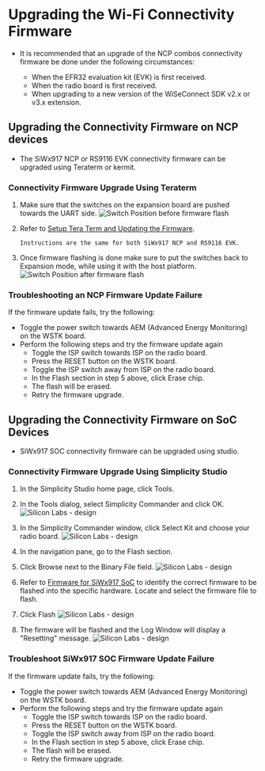 # Upgrading the Wi-Fi Connectivity Firmware

- It is recommended that an upgrade of the NCP combos connectivity firmware be done under the following circumstances:

  - When the EFR32 evaluation kit (EVK) is first received.
  - When the radio board is first received.
  - When upgrading to a new version of the WiSeConnect SDK v2.x or v3.x extension.

## Upgrading the Connectivity Firmware on NCP devices

- The SiWx917 NCP or RS9116 EVK connectivity firmware can be upgraded using Teraterm or kermit.

### Connectivity Firmware Upgrade Using Teraterm

1. Make sure that the switches on the expansion board are pushed towards the UART side.
![Switch Position before firmware flash](images/si917-board.png)

2. Refer to [Setup Tera Term and Updating the Firmware](https://docs.silabs.com/rs9116/wiseconnect/2.0/tera-term-setup).

    ```shell
    Instructions are the same for both SiWx917 NCP and RS9116 EVK.
    ```

3. Once firmware flashing is done make sure to put the switches back to Expansion mode, while using it with the host platform.
![Switch Position after firmware flash](images/mg21-si917-board.jpg)

### Troubleshooting an NCP Firmware Update Failure

If the firmware update fails, try the following:
  - Toggle the power switch towards AEM (Advanced Energy Monitoring) on the WSTK board.
  - Perform the following steps and try the firmware update again
     - Toggle the ISP switch towards ISP on the radio board.
     - Press the RESET button on the WSTK board.
     - Toggle the ISP switch away from ISP on the radio board.
     - In the Flash section in step 5 above, click Erase chip.
     - The flash will be erased.
     - Retry the firmware upgrade.

## Upgrading the Connectivity Firmware on SoC Devices

- SiWx917 SOC connectivity firmware can be upgraded using studio.

### Connectivity Firmware Upgrade Using Simplicity Studio
  
1. In the Simplicity Studio home page, click Tools.
   
2. In the Tools dialog, select Simplicity Commander and click OK.
![Silicon Labs - design](./images/select-commander.png)

3. In the Simplicity Commander window, click Select Kit and choose your radio board.
![Silicon Labs - design](./images/commander-select-board.png)

4. In the navigation pane, go to the Flash section.
   
5. Click Browse next to the Binary File field.
![Silicon Labs - design](./images/select-flash-option-in-commander.png)

6. Refer to [Firmware for SiWx917 SoC](/matter/<docspace-docleaf-version>/matter-prerequisites/matter-artifacts#siwx917-firmware-for-siwx917-soc) to identify the correct firmware to be flashed into the specific hardware. Locate and select the firmware file to flash. 
   
7. Click Flash
![Silicon Labs - design](./images/commander-click-flash-button.png)

8. The firmware will be flashed and the Log Window will display a "Resetting" message.
![Silicon Labs - design](./images/commander-flash-success.png)

### Troubleshoot SiWx917 SOC Firmware Update Failure

If the firmware update fails, try the following:

  - Toggle the power switch towards AEM (Advanced Energy Monitoring) on the WSTK board.
  - Perform the following steps and try the firmware update again
     - Toggle the ISP switch towards ISP on the radio board.
     - Press the RESET button on the WSTK board.
     - Toggle the ISP switch away from ISP on the radio board.
     - In the Flash section in step 5 above, click Erase chip.
     - The flash will be erased.
     - Retry the firmware upgrade.